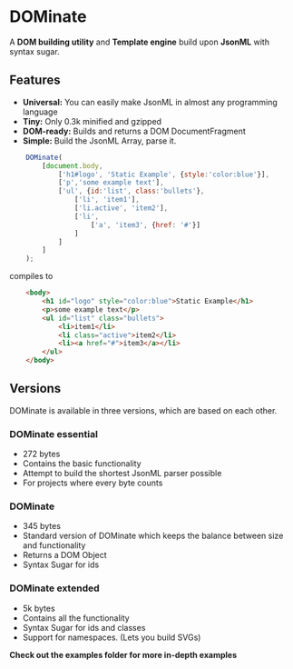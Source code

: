 # DOMinate
A **DOM building utility** and **Template engine** build upon **JsonML** with syntax sugar.

## Features
- **Universal:** You can easily make JsonML in almost any programming language
- **Tiny:** Only 0.3k minified and gzipped
- **DOM-ready:** Builds and returns a DOM DocumentFragment
- **Simple:** Build the JsonML Array, parse it.


```javascript
	DOMinate(
		[document.body,
			['h1#logo', 'Static Example', {style:'color:blue'}],
			['p','some example text'],
			['ul', {id:'list', class:'bullets'},
				['li', 'item1'],
                ['li.active', 'item2'],
                ['li',
                    ['a', 'item3', {href: '#'}]
                ]
			]
		]
	);
```

compiles to

```html
	<body>
		<h1 id="logo" style="color:blue">Static Example</h1>
		<p>some example text</p>
		<ul id="list" class="bullets">
			<li>item1</li>
			<li class="active">item2</li>
			<li><a href="#">item3</a></li>
		</ul>
	</body>
```


## Versions
DOMinate is available in three versions, which are based on each other.

### DOMinate essential
- 272 bytes
- Contains the basic functionality
- Attempt to build the shortest JsonML parser possible
- For projects where every byte counts

### DOMinate
- 345 bytes
- Standard version of DOMinate which keeps the balance between size and functionality
- Returns a DOM Object
- Syntax Sugar for ids

### DOMinate extended
- 5k bytes
- Contains all the functionality
- Syntax Sugar for ids and classes
- Support for namespaces. (Lets you build SVGs)

**Check out the examples folder for more in-depth examples**